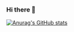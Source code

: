 ### Hi there 👋

[![Anurag's GitHub stats](https://github-readme-stats.vercel.app/api?username=plemeri)](https://github.com/anuraghazra/github-readme-stats)

<!--
**plemeri/plemeri** is a ✨ _special_ ✨ repository because its `README.md` (this file) appears on your GitHub profile.

Here are some ideas to get you started:

- 🔭 I’m currently working on ...
- 🌱 I’m currently learning ...
- 👯 I’m looking to collaborate on ...
- 🤔 I’m looking for help with ...
- 💬 Ask me about ...
- 📫 How to reach me: ...
- 😄 Pronouns: ...
- ⚡ Fun fact: ...
-->
